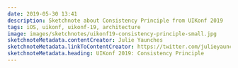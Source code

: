 ```yaml
---
date: 2019-05-30 13:41
description: Sketchnote about Consistency Principle from UIKonf 2019
tags: iOS, uikonf, uikonf-19, architecture
image: images/sketchnotes/uikonf19-consistency-principle-small.jpg
sketchnoteMetadata.contentCreator: Julie Yaunches
sketchnoteMetadata.linkToContentCreator: https://twitter.com/julieyaunches
sketchnoteMetadata.heading: UIKonf 2019: Consistency Principle
---
```

